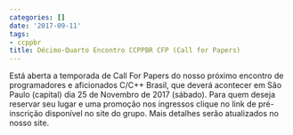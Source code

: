 ```yaml
---
categories: []
date: '2017-09-11'
tags:
- ccppbr
title: Décimo-Quarto Encontro CCPPBR CFP (Call for Papers)
---
```


Está aberta a temporada de Call For Papers do nosso próximo encontro de programadores e aficionados C/C++ Brasil, que deverá acontecer em São Paulo (capital) dia 25 de Novembro de 2017 (sábado). Para quem deseja reservar seu lugar e uma promoção nos ingressos clique no link de pré-inscrição disponível no site do grupo. Mais detalhes serão atualizados no nosso site.

